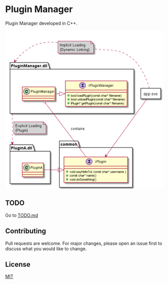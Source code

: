 # Plugin Manager

Plugin Manager developed in C++.

![](docs/classes_diagram.png)

## TODO
Go to [TODO.md](TODO.md)

## Contributing

Pull requests are welcome. For major changes, please open an issue first to discuss what you would like to change.

## License

[MIT](https://choosealicense.com/licenses/mit/)
